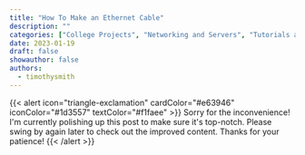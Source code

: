 ```yaml
---
title: "How To Make an Ethernet Cable"
description: ""
categories: ["College Projects", "Networking and Servers", "Tutorials and Guides"]
date: 2023-01-19
draft: false
showauthor: false
authors:
  - timothysmith
---
```

{{< alert icon="triangle-exclamation" cardColor="#e63946" iconColor="#1d3557" textColor="#f1faee" >}}
Sorry for the inconvenience! I'm currently polishing up this post to make sure it's top-notch. Please swing by again later to check out the improved content. Thanks for your patience!
{{< /alert >}}